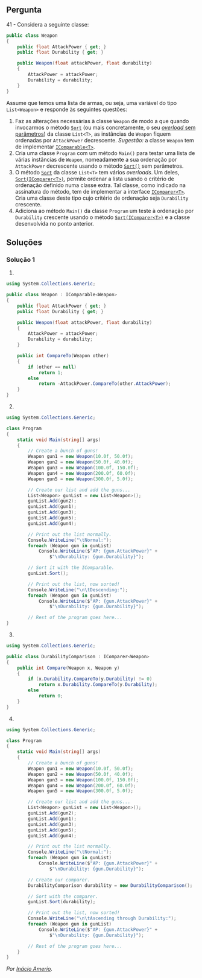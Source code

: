 ## Pergunta

41 - Considera a seguinte classe:

```cs
public class Weapon
{
    public float AttackPower { get; }
    public float Durability { get; }

    public Weapon(float attackPower, float durability)
    {
        AttackPower = attackPower;
        Durability = durability;
    }
}
```

Assume que temos uma lista de armas, ou seja, uma variável do tipo
`List<Weapon>` e responde às seguintes questões:

1. Faz as alterações necessárias à classe `Weapon` de modo a que quando
invocarmos o método
[`Sort`](https://docs.microsoft.com/dotnet/api/system.collections.generic.list-1.sort)
(ou mais concretamente, o seu
[_overload_ sem parâmetros](https://docs.microsoft.com/dotnet/api/system.collections.generic.list-1.sort#System_Collections_Generic_List_1_Sort)) da classe `List<T>`, as instâncias de `Weapon` fiquem ordenadas por
`AttackPower` decrescente. _Sugestão:_ a classe `Weapon` tem de implementar
[`IComparable<T>`](https://docs.microsoft.com/pt-pt/dotnet/api/system.icomparable-1).
2. Cria uma classe `Program` com um método `Main()` para testar uma lista de
várias instâncias de `Weapon`, nomeadamente a sua ordenação por `AttackPower`
decrescente usando o método
[`Sort()`](https://docs.microsoft.com/dotnet/api/system.collections.generic.list-1.sort#System_Collections_Generic_List_1_Sort)
sem parâmetros.
3. O método
[`Sort`](https://docs.microsoft.com/dotnet/api/system.collections.generic.list-1.sort)
da classe `List<T>` tem vários _overloads_. Um deles,
[`Sort(IComparer<T>)`](https://docs.microsoft.com/dotnet/api/system.collections.generic.list-1.sort#System_Collections_Generic_List_1_Sort_System_Collections_Generic_IComparer__0__),
permite ordenar a lista usando o critério de ordenação definido numa classe
extra. Tal classe, como indicado na assinatura do método, tem de implementar a
interface
[`IComparer<T>`](https://docs.microsoft.com/dotnet/api/system.collections.generic.icomparer-1).
Cria uma classe deste tipo cujo critério de ordenação seja `Durability`
crescente.
4. Adiciona ao método `Main()` da classe `Program` um teste à ordenação
por `Durability` crescente usando o método
[`Sort(IComparer<T>)`](https://docs.microsoft.com/dotnet/api/system.collections.generic.list-1.sort#System_Collections_Generic_List_1_Sort_System_Collections_Generic_IComparer__0__)
e a classe desenvolvida no ponto anterior.

## Soluções

### Solução 1

1.
```cs
using System.Collections.Generic;

public class Weapon : IComparable<Weapon>
{
    public float AttackPower { get; }
    public float Durability { get; }

    public Weapon(float attackPower, float durability)
    {
        AttackPower = attackPower;
        Durability = durability;
    }

    public int CompareTo(Weapon other)
    {
        if (other == null)
            return 1;
        else
            return -AttackPower.CompareTo(other.AttackPower);
    }
}
```

2.
```cs
using System.Collections.Generic;

class Program
{
    static void Main(string[] args)
    {
        // Create a bunch of guns!
        Weapon gun1 = new Weapon(10.0f, 50.0f);
        Weapon gun2 = new Weapon(50.0f, 40.0f);
        Weapon gun3 = new Weapon(100.0f, 150.0f);
        Weapon gun4 = new Weapon(200.0f, 60.0f);
        Weapon gun5 = new Weapon(300.0f, 5.0f);

        // Create our list and add the guns...
        List<Weapon> gunList = new List<Weapon>();
        gunList.Add(gun2);
        gunList.Add(gun1);
        gunList.Add(gun3);
        gunList.Add(gun5);
        gunList.Add(gun4);

        // Print out the list normally.
        Console.WriteLine("\tNormal:");
        foreach (Weapon gun in gunList)
            Console.WriteLine($"AP: {gun.AttackPower}" +
                $"\nDurability: {gun.Durability}");

        // Sort it with the IComparable.
        gunList.Sort();

        // Print out the list, now sorted!
        Console.WriteLine("\n\tDescending:");
        foreach (Weapon gun in gunList)
            Console.WriteLine($"AP: {gun.AttackPower}" +
                $"\nDurability: {gun.Durability}");

        // Rest of the program goes here...
}
```

3.
```cs
using System.Collections.Generic;

public class DurabilityComparison : IComparer<Weapon>
{
    public int Compare(Weapon x, Weapon y)
    {
        if (x.Durability.CompareTo(y.Durability) != 0)
            return x.Durability.CompareTo(y.Durability);
        else
            return 0;
    }
}
```

4.
```cs
using System.Collections.Generic;

class Program
{
    static void Main(string[] args)
    {
        // Create a bunch of guns!
        Weapon gun1 = new Weapon(10.0f, 50.0f);
        Weapon gun2 = new Weapon(50.0f, 40.0f);
        Weapon gun3 = new Weapon(100.0f, 150.0f);
        Weapon gun4 = new Weapon(200.0f, 60.0f);
        Weapon gun5 = new Weapon(300.0f, 5.0f);

        // Create our list and add the guns...
        List<Weapon> gunList = new List<Weapon>();
        gunList.Add(gun2);
        gunList.Add(gun1);
        gunList.Add(gun3);
        gunList.Add(gun5);
        gunList.Add(gun4);

        // Print out the list normally.
        Console.WriteLine("\tNormal:");
        foreach (Weapon gun in gunList)
            Console.WriteLine($"AP: {gun.AttackPower}" +
                $"\nDurability: {gun.Durability}");

        // Create our comparer.
        DurabilityComparison durability = new DurabilityComparison();

        // Sort with the comparer.
        gunList.Sort(durability);

        // Print out the list, now sorted!
        Console.WriteLine("\n\tAscending through Durability:");
        foreach (Weapon gun in gunList)
            Console.WriteLine($"AP: {gun.AttackPower}" +
                $"\nDurability: {gun.Durability}");

        // Rest of the program goes here...
    }
}
```

*Por [Inácio Amerio](https://github.com/FPTheFluffyPawed).*